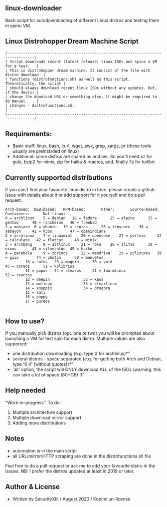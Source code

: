 ## linux-downloader
Bash script for autodownloading of different Linux distros and testing them in qemu VM.

## Linux Distrohopper Dream Machine Script
```
/----------------------------------------------------------------------------------\
| Script downloads recent (latest release) linux ISOs and spins a VM for a test.   |
| This is distrohopper dream machine. It consist of the file with distro download  | 
| functions (distrofunctions.sh) as well as this script. Theoretically, the script | 
| should always download recent linux ISOs without any updates. But, if the dev(s) |
| change the download URL or something else, it might be required to do manual     |
| changes - distrofunctions.sh.                                                    |
\----------------------------------------------------------------------------------/
```

## Requirements: 
* Basic stuff: linux, bash, curl, wget, awk, grep, xargs, pr (these tools usually are preinstalled on linux) 
* Additional: some distros are shared as archive. So you'll need xz for guix, bzip2 for minix, zip for haiku & reactos, and, finally 7z for kolibri.

## Currently supported distributions
If you can't find your favourite linux distro in here, please create a github issue with details about it or add support for it yourself and do a pull request.
```
Arch-based:	 DEB-based:	  RPM-based:	   Other:	    Source-based:    Containers:      Not linux:
0 = archlinux	 5 = debian	  18 = fedora	   25 = alpine	    35 = gentoo	     40 = rancheros   46 = freebsd
1 = manjaro	 6 = ubuntu	  19 = centos	   26 = tinycore    36 = sabayon     41 = k3os	      47 = openindiana
2 = arcolinux	 7 = linuxmint	  20 = opensuse	   27 = porteus	    37 = calculate   42 = flatcar     48 = minix
3 = archbang	 8 = altlinux	  21 = rosa	   28 = slitaz	    38 = nixos	     43 = silverblue  49 = haiku
4 = parabola	 9 = zorinos	  22 = mandriva	   29 = pclinuxos   39 = guix	     44 = photon      50 = menuetos
		 10 = solus	  23 = mageia	   30 = void	    		     45 = coreos      51 = kolibrios
		 11 = popos	  24 = clearos	   31 = fourmlinux  		     		      52 = reactos
		 12 = deepin	  		   32 = kaos	    		     		      
		 13 = mxlinux	  		   33 = clearlinux  		     		      
		 14 = knoppix	  		   34 = dragora	    		     		      
		 15 = kali	  		   		    		     		      
		 16 = puppy	  		   		    		     		      
		 17 = pureos	  		   		    		     		      
 		   		    		     		      
```

## How to use?
If you manually pick distros (opt. one or two) you will be prompted about launching a VM for test spin for each distro.
Multiple values are also supported:
* one distribution downloading (e.g. type 0 for archlinux)*"
* several distros - space separated (e.g. for getting both Arch and Debian, type '0 4' (without quotes))*"
* 'all' option, the script will ONLY download ALL of the ISOs (warning: this can take a lot of space (80+GB) !)"

## Help needed
"Work-in-progress". To do:	
1. Multiple architecture support
2. Multiple download mirror support
3. Adding more distributions

## Notes
* automation is in the main script
* all URL/mirror/HTTP scraping are done in the distrofunctions.sh file

Feel free to do a pull request or ask me to add your favourite distro in the issues.
NB: I prefer the distros updated at least in 2019 or later.

## Author & License
* Written by SecurityXIII / August 2020 / Kopimi un-license
